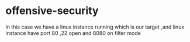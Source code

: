 # offensive-security

in this case we have a linux instance running which is our target ,and linux instance have port 80 ,22 open and 8080 on filter mode

